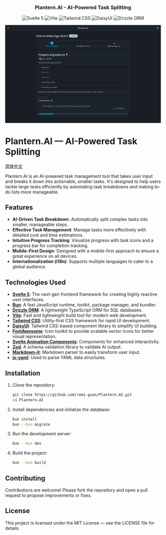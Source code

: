 <h3 align="center">
    Plantern.AI - AI-Powered Task Splitting
</h3>

<p align="center">
    <img src="https://img.shields.io/badge/Svelte-5-orange?style=for-the-badge&logo=svelte&logoColor=white" alt="Svelte 5">
    <img src="https://img.shields.io/badge/Vite-5.4.8-purple?style=for-the-badge&logo=vite&logoColor=white" alt="Vite">
    <img src="https://img.shields.io/badge/TailwindCSS-3.4-blue?style=for-the-badge&logo=tailwindcss&logoColor=white" alt="Tailwind CSS">
    <img src="https://img.shields.io/badge/DaisyUI-4.12-green?style=for-the-badge&logo=tailwindcss&logoColor=white" alt="DaisyUI">
    <img src="https://img.shields.io/badge/Drizzle--ORM-0.34-yellow?style=for-the-badge&logoColor=white" alt="Drizzle ORM">
</p>

<p align="center">
  <img alt="Screenshot of Plantern.AI" src="./docs/screenshot.png"/>
</p>

# Plantern.AI — AI-Powered Task Splitting

[简体中文](docs/README_CN.md)

Plantern.AI is an AI-powered task management tool that takes user input and breaks it down into actionable, smaller tasks. It's designed to help users tackle large tasks efficiently by automating task breakdowns and making to-do lists more manageable.

## Features
- **AI-Driven Task Breakdown**: Automatically split complex tasks into smaller, manageable steps.
- **Effective Task Management**: Manage tasks more effectively with detailed cost and time estimations.
- **Intuitive Progress Tracking**: Visualize progress with task icons and a progress bar for completion tracking.
- **Mobile-First Design**: Designed with a mobile-first approach to ensure a great experience on all devices.
- **Internationalization (i18n)**: Supports multiple languages to cater to a global audience.

## Technologies Used

- **[Svelte 5](https://svelte.dev/)**: The next-gen frontend framework for creating highly reactive user interfaces.
- **[Bun](https://bun.sh/)**: A fast JavaScript runtime, toolkit, package manager, and bundler.
- **[Drizzle ORM](https://orm.drizzle.team/)**: A lightweight TypeScript ORM for SQL databases.
- **[Vite](https://vitejs.dev/)**: Fast and lightweight build tool for modern web development.
- **[Tailwind CSS](https://tailwindcss.com/)**: Utility-first CSS framework for rapid UI development.
- **[DaisyUI](https://daisyui.com/)**: Tailwind CSS-based component library to simplify UI building.
- **[FontAwesome](https://fontawesome.com/)**: Icon toolkit to provide scalable vector icons for better visual representation.
- **[Svelte Animation Components](https://animation-svelte.vercel.app/)**: Components for enhanced interactivity.
- **[Zod](https://zod.dev/)**: A schema validation library to validate AI output.
- **[Markdown-it](https://markdown-it.github.io/)**: Markdown parser to easily transform user input.
- **[js-yaml](https://github.com/nodeca/js-yaml)**: Used to parse YAML data structures.

## Installation

1. Clone the repository:

   ```bash
   git clone https://github.com/remi-guan/Plantern.AI.git
   cd Plantern.AI
   ```

2. Install dependencies and initialize the database:

    ```bash
    bun install
    bun --bun migrate
    ```

3. Run the development server:

    ```bash
    bun --bun dev
    ```

4. Build the project:

    ```bash
    bun --bun build
    ```

## Contributing
Contributions are welcome! Please fork the repository and open a pull request to propose improvements or fixes.

## License
This project is licensed under the MIT License — see the LICENSE file for details.